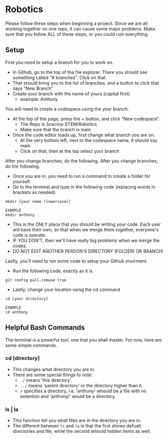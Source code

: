 # Robotics
Please follow these steps when beginning a project. 
Since we are all working together on one repo, it can cause some major problems.
Make sure that you follow ALL of these steps, or you could ruin everything.
## Setup
First you need to setup a branch for you to work on.
* In Github, go to the top of the file explorer. There you should see something called "# branches". Click on that.
* That should bring you to the list of branches, and a button to click that says "New Branch"
* Create your branch with the name of yours (capital first).
  * example: Anthony

You will need to create a codespace using the your branch.
* At the top of the page, press the + button, and click "New codespace".
  * The Repo is Scecina-STEM/Robotics
  * Make sure that the branch is main
* Once the code editor loads up, first change what branch you are on.
  * At the very bottom left, next to the codespace name, it should say main
  * Click on that, then at the top select your branch

After you change branches, do the following.
After you change branches, do the following.
* Once you are in, you need to run a command to create a folder for yourself.
* Go to the terminal and type in the following code (replacing words in brackets as needed)

```
mkdir [your name (lowercase)]
```

```
EXAMPLE
mkdir anthony
```

* This is the ONLY place that you should be writing your code. Each user will have their own, so that when we merge them together, everyone's code is sperate.
* IF YOU DON'T, then we'll have really big problems when we merge the codes.
* DO NOT EDIT ANOTHER PERSON'S DIRECTORY (FOLDER) OR BRANCH!

Lastly, you'll need to run some code to setup your Github envirment.
* Run the following code, exactly as it is.
```
git config pull.rebase true
```
* Lastly, change your location using the cd command
```
cd [your directory]
```

```
EXAMPLE
cd anthony
```

## Helpful Bash Commands

The terminal is a powerful tool, one that you shall master. For now, here are some simple commands.

### cd [directory]

* This changes what directory you are in.
* There are some special things to note:
  * ```./``` means 'this directory'.
  * ```../``` means 'parent directory' or the directory higher than it.
  * ```/``` specifies a directory, i.e. 'anthony' whould be a file with no extention and 'anthony/' would be a directory.

### ls | la

* This function tell you what files are in the directory you are in.
* The different between ```ls``` and ```la``` is that the first shows defualt directories and file, while the second whould hidden items as well.